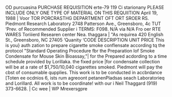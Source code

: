 OD purcuasina PURCHASE REQUISITION erte-79 119
Ci starionany PLEASE INCLUDE ONLY ONE TYPE OF MATERIAL ON THIS REQUIITION April 19, 1988 |
Voor TOR PORCRASTHG DEPARTMENT OFT ORT SROER RS.
Piedmont Research Laboratory 2748 Patterson Ave., Greensboro, 4c
TUT ‘Prev. of Recommended Supplier i
TERMS: F098. N/A via N/A
Fro oer RTE WARES
Toriiierd Researen center Nea. thaggara | "As requirea
420 English St., Greensboro, NC 27405
‘Quanity ‘CODE DESCRIPTION UNIT PRICE
This is you} auth
zation to prepare cigarette smoke conflensate
according tq the protocol "Standard Operating Procedure fbr the
Preparation lof Smoke Condensate for Mouse Skin Bioassay,"| for the
Prepared acdording to a time schedule provided by Lorillaka. the
fixed price |for condensate collection will be at a rate of
$1,750/10,040 cigarettes smoked. Piedmont will pay the cbst of
consumable qupplies. This work is to be conducted in accbrdance
[Toten ee ocdnios 6, ists rum agreoont petanenPladsas seach
Laboratorieq and Lorillard. All work is to be coordinate! with our
i Neil Thaggard (919) 373-6628.
|
Cc wee | WP Mrexersgpre